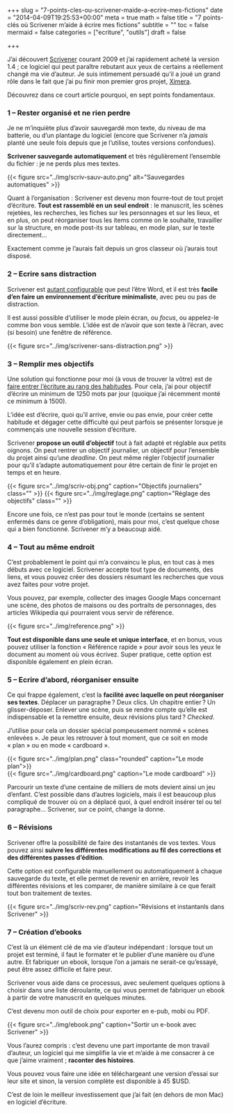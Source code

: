 +++
slug = "7-points-cles-ou-scrivener-maide-a-ecrire-mes-fictions"
date = "2014-04-09T19:25:53+00:00"
meta = true
math = false
title = "7 points-clés où Scrivener m’aide à écrire mes fictions"
subtitle = ""
toc = false
mermaid = false
categories = ["ecriture", "outils"]
draft = false


+++

J&rsquo;ai découvert [Scrivener](http://www.literatureandlatte.com) courant 2009 et j&rsquo;ai rapidement acheté la version 1.4 ; ce logiciel qui peut paraître rebutant aux yeux de certains a réellement changé ma vie d&rsquo;auteur. Je suis intimement persuadé qu&rsquo;il a joué un grand rôle dans le fait que j&rsquo;ai pu finir mon premier gros projet, [Ximera](http://www.cyrilvallee.net/ximera/ "Ximera").

Découvrez dans ce court article pourquoi, en sept points fondamentaux.

### 1 &#8211; Rester organisé et ne rien perdre
  
Je ne m’inquiète plus d’avoir sauvegardé mon texte, du niveau de ma batterie, ou d’un plantage du logiciel (encore que Scrivener n’a _jamais_ planté une seule fois depuis que je l’utilise, toutes versions confondues).
  
**Scrivener sauvegarde automatiquement** et très régulièrement l’ensemble du fichier : je ne perds plus mes textes.

{{< figure src="../img/scriv-sauv-auto.png" alt="Sauvegardes automatiques" >}}

Quant à l’organisation : Scrivener est devenu mon fourre-tout de tout projet d’écriture. **Tout est rassemblé en un seul endroit** : le manuscrit, les scènes rejetées, les recherches, les fiches sur les personnages et sur les lieux, et en plus, on peut réorganiser tous les items comme on le souhaite, travailler sur la structure, en mode post-its sur tableau, en mode plan, sur le texte directement…
  
Exactement comme je l’aurais fait depuis un gros classeur où j’aurais tout disposé.

### 2 &#8211; Ecrire sans distraction

Scrivener est [autant configurable](http://www.cyrilvallee.net/2013/03/scrivener-adapter-comme-un-environnement-minimaliste/ "Scrivener: adapter comme un environnement minimaliste") que peut l’être Word, et il est très **facile d’en faire un environnement d’écriture minimaliste**, avec peu ou pas de distraction.
  
Il est aussi possible d’utiliser le mode plein écran, ou _focus_, ou appelez-le comme bon vous semble. L’idée est de n’avoir que son texte à l’écran, avec (si besoin) une fenêtre de référence.

{{< figure src="../img/scrivener-sans-distraction.png" >}}

### 3 &#8211; Remplir mes objectifs
  
Une solution qui fonctionne pour moi (à vous de trouver la vôtre) est de [faire entrer l’écriture au rang des habitudes](http://www.cyrilvallee.net/2013/12/ecrire-objectif-journalier-et-motivation/ "Ecrire: objectif journalier et motivation"). Pour cela, j’ai pour objectif d’écrire un minimum de 1250 mots par jour (quoique j’ai récemment monté ce minimum à 1500).

L’idée est d’écrire, quoi qu’il arrive, envie ou pas envie, pour créer cette habitude et dégager cette difficulté qui peut parfois se présenter lorsque je commençais une nouvelle session d’écriture.
  
Scrivener **propose un outil d&rsquo;objectif** tout à fait adapté et réglable aux petits oignons. On peut rentrer un objectif journalier, un objectif pour l’ensemble du projet ainsi qu’une _deadline_. On peut même régler l’objectif journalier pour qu’il s’adapte automatiquement pour être certain de finir le projet en temps et en heure.

{{< figure src="../img/scriv-obj.png" caption="Objectifs journaliers" class="" >}}
{{< figure src="../img/reglage.png" caption="Réglage des objectifs" class="" >}}  

Encore une fois, ce n’est pas pour tout le monde (certains se sentent enfermés dans ce genre d’obligation), mais pour moi, c’est quelque chose qui a bien fonctionné. Scrivener m’y a beaucoup aidé.

### 4 &#8211; Tout au même endroit
  
C’est probablement le point qui m’a convaincu le plus, en tout cas à mes débuts avec ce logiciel. Scrivener accepte tout type de documents, des liens, et vous pouvez créer des dossiers résumant les recherches que vous avez faites pour votre projet.

Vous pouvez, par exemple, collecter des images Google Maps concernant une scène, des photos de maisons ou des portraits de personnages, des articles Wikipedia qui pourraient vous servir de référence.

{{< figure src="../img/reference.png" >}}  

**Tout est disponible dans une seule et unique interface**, et en bonus, vous pouvez utiliser la fonction « Référence rapide » pour avoir sous les yeux le document au moment où vous écrivez. Super pratique, cette option est disponible également en plein écran.

### 5 &#8211; Ecrire d’abord, réorganiser ensuite
  
Ce qui frappe également, c’est la **facilité avec laquelle on peut réorganiser ses textes**. Déplacer un paragraphe ? Deux clics. Un chapitre entier ? Un glisser-déposer. Enlever une scène, puis se rendre compte qu’elle est indispensable et la remettre ensuite, deux révisions plus tard ? _Checked_.
  
J’utilise pour cela un dossier spécial pompeusement nommé « scènes enlevées ». Je peux les retrouver à tout moment, que ce soit en mode &laquo;&nbsp;plan&nbsp;&raquo; ou en mode &laquo;&nbsp;cardboard&nbsp;&raquo;.

{{< figure src="../img/plan.png" class="rounded" caption="Le mode plan">}}  
{{< figure src="../img/cardboard.png" caption="Le mode cardboard" >}}  

Parcourir un texte d’une centaine de milliers de mots devient ainsi un jeu d’enfant. C’est possible dans d’autres logiciels, mais il est beaucoup plus compliqué de trouver où on a déplacé quoi, à quel endroit insérer tel ou tel paragraphe… Scrivener, sur ce point, change la donne.

### 6 &#8211; Révisions
  
Scrivener offre la possibilité de faire des instantanés de vos textes. Vous pouvez ainsi **suivre les différentes modifications au fil des corrections et des différentes passes d’édition**.
  
Cette option est configurable manuellement ou automatiquement à chaque sauvegarde du texte, et elle permet de revenir en arrière, revoir les différentes révisions et les comparer, de manière similaire à ce que ferait tout bon traitement de textes.

{{< figure src="../img/scriv-rev.png" caption="Révisions et instantanls dans Scrivener" >}}  

### 7 &#8211; Création d’ebooks

C’est là un élément clé de ma vie d’auteur indépendant : lorsque tout un projet est terminé, il faut le formater et le publier d’une manière ou d’une autre. Et fabriquer un ebook, lorsque l’on a jamais ne serait-ce qu’essayé, peut être assez difficile et faire peur.

Scrivener vous aide dans ce processus, avec seulement quelques options à choisir dans une liste déroulante, ce qui vous permet de fabriquer un ebook à partir de votre manuscrit en quelques minutes.
  
C’est devenu mon outil de choix pour exporter en e-pub, mobi ou PDF.

{{< figure src="../img/ebook.png" caption="Sortir un e-book avec Scrivener" >}}

Vous l&rsquo;aurez compris : c&rsquo;est devenu une part importante de mon travail d&rsquo;auteur, un logiciel qui me simplifie la vie et m&rsquo;aide à me consacrer à ce que j&rsquo;aime vraiment ; **raconter des histoires**.
  
Vous pouvez vous faire une idée en téléchargeant une version d&rsquo;essai sur leur site et sinon, la version complète est disponible à 45 $USD.
  
C&rsquo;est de loin le meilleur investissement que j&rsquo;ai fait (en dehors de mon Mac) en logiciel d&rsquo;écriture.